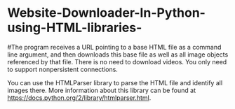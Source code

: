 # Website-Downloader-In-Python-using-HTML-libraries-
#The program receives a URL pointing to a base HTML file as a command line argument, and then downloads this base file as
well as all image objects referenced by that file. There is no need to download videos. You only need
to support nonpersistent connections.

You can use the HTMLParser library to parse the HTML file and identify all images there. More
information about this library can be found at https://docs.python.org/2/library/htmlparser.html.
